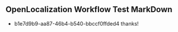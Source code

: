 ## OpenLocalization Workflow Test MarkDown
* b1e7d9b9-aa87-46b4-b540-bbccf0ffded4 thanks!

<!--HONumber=Oct16_HO4-->


